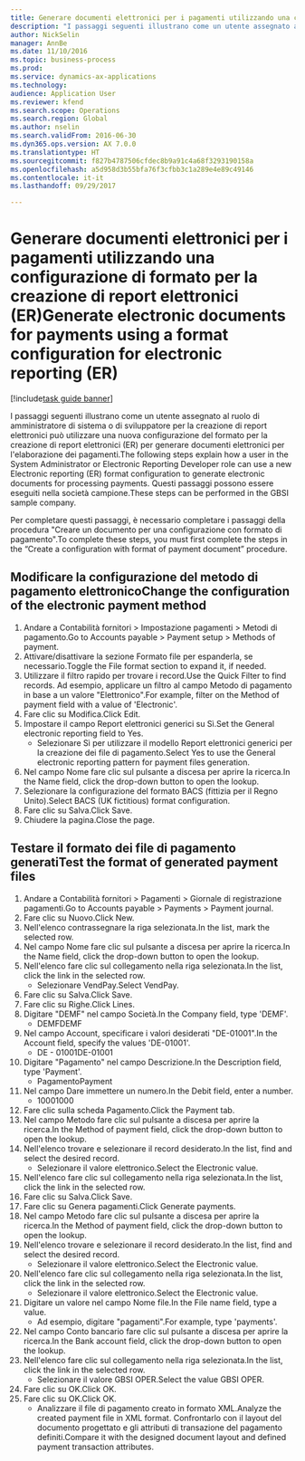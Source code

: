 ```yaml
--- 
title: Generare documenti elettronici per i pagamenti utilizzando una configurazione di formato per la creazione di report elettronici (ER)
description: "I passaggi seguenti illustrano come un utente assegnato al ruolo di amministratore di sistema o di sviluppatore per la creazione di report elettronici può utilizzare una nuova configurazione del formato per la creazione di report elettronici (ER) per generare documenti elettronici per l'elaborazione dei pagamenti."
author: NickSelin
manager: AnnBe
ms.date: 11/10/2016
ms.topic: business-process
ms.prod: 
ms.service: dynamics-ax-applications
ms.technology: 
audience: Application User
ms.reviewer: kfend
ms.search.scope: Operations
ms.search.region: Global
ms.author: nselin
ms.search.validFrom: 2016-06-30
ms.dyn365.ops.version: AX 7.0.0
ms.translationtype: HT
ms.sourcegitcommit: f827b4787506cfdec8b9a91c4a68f3293190158a
ms.openlocfilehash: a5d958d3b55bfa76f3cfbb3c1a289e4e89c49146
ms.contentlocale: it-it
ms.lasthandoff: 09/29/2017

---
```

# <a name="generate-electronic-documents-for-payments-using-a-format-configuration-for-electronic-reporting-er"></a><span data-ttu-id="b12bc-103">Generare documenti elettronici per i pagamenti utilizzando una configurazione di formato per la creazione di report elettronici (ER)</span><span class="sxs-lookup"><span data-stu-id="b12bc-103">Generate electronic documents for payments using a format configuration for electronic reporting (ER)</span></span>

[!include[task guide banner](../../includes/task-guide-banner.md)]

<span data-ttu-id="b12bc-104">I passaggi seguenti illustrano come un utente assegnato al ruolo di amministratore di sistema o di sviluppatore per la creazione di report elettronici può utilizzare una nuova configurazione del formato per la creazione di report elettronici (ER) per generare documenti elettronici per l'elaborazione dei pagamenti.</span><span class="sxs-lookup"><span data-stu-id="b12bc-104">The following steps explain how a user in the System Administrator or Electronic Reporting Developer role can use a new Electronic reporting (ER) format configuration to generate electronic documents for processing payments.</span></span> <span data-ttu-id="b12bc-105">Questi passaggi possono essere eseguiti nella società campione.</span><span class="sxs-lookup"><span data-stu-id="b12bc-105">These steps can be performed in the GBSI sample company.</span></span>

<span data-ttu-id="b12bc-106">Per completare questi passaggi, è necessario completare i passaggi della procedura "Creare un documento per una configurazione con formato di pagamento".</span><span class="sxs-lookup"><span data-stu-id="b12bc-106">To complete these steps, you must first complete the steps in the “Create a configuration with format of payment document” procedure.</span></span>


## <a name="change-the-configuration-of-the-electronic-payment-method"></a><span data-ttu-id="b12bc-107">Modificare la configurazione del metodo di pagamento elettronico</span><span class="sxs-lookup"><span data-stu-id="b12bc-107">Change the configuration of the electronic payment method</span></span>
1. <span data-ttu-id="b12bc-108">Andare a Contabilità fornitori > Impostazione pagamenti > Metodi di pagamento.</span><span class="sxs-lookup"><span data-stu-id="b12bc-108">Go to Accounts payable > Payment setup > Methods of payment.</span></span>
2. <span data-ttu-id="b12bc-109">Attivare/disattivare la sezione Formato file per espanderla, se necessario.</span><span class="sxs-lookup"><span data-stu-id="b12bc-109">Toggle the File format section to expand it, if needed.</span></span>
3. <span data-ttu-id="b12bc-110">Utilizzare il filtro rapido per trovare i record.</span><span class="sxs-lookup"><span data-stu-id="b12bc-110">Use the Quick Filter to find records.</span></span> <span data-ttu-id="b12bc-111">Ad esempio, applicare un filtro al campo Metodo di pagamento in base a un valore "Elettronico".</span><span class="sxs-lookup"><span data-stu-id="b12bc-111">For example, filter on the Method of payment field with a value of 'Electronic'.</span></span>
4. <span data-ttu-id="b12bc-112">Fare clic su Modifica.</span><span class="sxs-lookup"><span data-stu-id="b12bc-112">Click Edit.</span></span>
5. <span data-ttu-id="b12bc-113">Impostare il campo Report elettronici generici su Sì.</span><span class="sxs-lookup"><span data-stu-id="b12bc-113">Set the General electronic reporting field to Yes.</span></span>
    * <span data-ttu-id="b12bc-114">Selezionare Sì per utilizzare il modello Report elettronici generici per la creazione dei file di pagamento.</span><span class="sxs-lookup"><span data-stu-id="b12bc-114">Select Yes to use the General electronic reporting pattern for payment files generation.</span></span>  
6. <span data-ttu-id="b12bc-115">Nel campo Nome fare clic sul pulsante a discesa per aprire la ricerca.</span><span class="sxs-lookup"><span data-stu-id="b12bc-115">In the Name field, click the drop-down button to open the lookup.</span></span>
7. <span data-ttu-id="b12bc-116">Selezionare la configurazione del formato BACS (fittizia per il Regno Unito).</span><span class="sxs-lookup"><span data-stu-id="b12bc-116">Select BACS (UK fictitious) format configuration.</span></span>
8. <span data-ttu-id="b12bc-117">Fare clic su Salva.</span><span class="sxs-lookup"><span data-stu-id="b12bc-117">Click Save.</span></span>
9. <span data-ttu-id="b12bc-118">Chiudere la pagina.</span><span class="sxs-lookup"><span data-stu-id="b12bc-118">Close the page.</span></span>

## <a name="test-the-format-of-generated-payment-files"></a><span data-ttu-id="b12bc-119">Testare il formato dei file di pagamento generati</span><span class="sxs-lookup"><span data-stu-id="b12bc-119">Test the format of generated payment files</span></span>
1. <span data-ttu-id="b12bc-120">Andare a Contabilità fornitori > Pagamenti > Giornale di registrazione pagamenti.</span><span class="sxs-lookup"><span data-stu-id="b12bc-120">Go to Accounts payable > Payments > Payment journal.</span></span>
2. <span data-ttu-id="b12bc-121">Fare clic su Nuovo.</span><span class="sxs-lookup"><span data-stu-id="b12bc-121">Click New.</span></span>
3. <span data-ttu-id="b12bc-122">Nell'elenco contrassegnare la riga selezionata.</span><span class="sxs-lookup"><span data-stu-id="b12bc-122">In the list, mark the selected row.</span></span>
4. <span data-ttu-id="b12bc-123">Nel campo Nome fare clic sul pulsante a discesa per aprire la ricerca.</span><span class="sxs-lookup"><span data-stu-id="b12bc-123">In the Name field, click the drop-down button to open the lookup.</span></span>
5. <span data-ttu-id="b12bc-124">Nell'elenco fare clic sul collegamento nella riga selezionata.</span><span class="sxs-lookup"><span data-stu-id="b12bc-124">In the list, click the link in the selected row.</span></span>
    * <span data-ttu-id="b12bc-125">Selezionare VendPay.</span><span class="sxs-lookup"><span data-stu-id="b12bc-125">Select VendPay.</span></span>  
6. <span data-ttu-id="b12bc-126">Fare clic su Salva.</span><span class="sxs-lookup"><span data-stu-id="b12bc-126">Click Save.</span></span>
7. <span data-ttu-id="b12bc-127">Fare clic su Righe.</span><span class="sxs-lookup"><span data-stu-id="b12bc-127">Click Lines.</span></span>
8. <span data-ttu-id="b12bc-128">Digitare "DEMF" nel campo Società.</span><span class="sxs-lookup"><span data-stu-id="b12bc-128">In the Company field, type 'DEMF'.</span></span>
    * <span data-ttu-id="b12bc-129">DEMF</span><span class="sxs-lookup"><span data-stu-id="b12bc-129">DEMF</span></span>  
9. <span data-ttu-id="b12bc-130">Nel campo Account, specificare i valori desiderati "DE-01001".</span><span class="sxs-lookup"><span data-stu-id="b12bc-130">In the Account field, specify the values 'DE-01001'.</span></span>
    * <span data-ttu-id="b12bc-131">DE - 01001</span><span class="sxs-lookup"><span data-stu-id="b12bc-131">DE-01001</span></span>  
10. <span data-ttu-id="b12bc-132">Digitare "Pagamento" nel campo Descrizione.</span><span class="sxs-lookup"><span data-stu-id="b12bc-132">In the Description field, type 'Payment'.</span></span>
    * <span data-ttu-id="b12bc-133">Pagamento</span><span class="sxs-lookup"><span data-stu-id="b12bc-133">Payment</span></span>  
11. <span data-ttu-id="b12bc-134">Nel campo Dare immettere un numero.</span><span class="sxs-lookup"><span data-stu-id="b12bc-134">In the Debit field, enter a number.</span></span>
    * <span data-ttu-id="b12bc-135">1000</span><span class="sxs-lookup"><span data-stu-id="b12bc-135">1000</span></span>  
12. <span data-ttu-id="b12bc-136">Fare clic sulla scheda Pagamento.</span><span class="sxs-lookup"><span data-stu-id="b12bc-136">Click the Payment tab.</span></span>
13. <span data-ttu-id="b12bc-137">Nel campo Metodo fare clic sul pulsante a discesa per aprire la ricerca.</span><span class="sxs-lookup"><span data-stu-id="b12bc-137">In the Method of payment field, click the drop-down button to open the lookup.</span></span>
14. <span data-ttu-id="b12bc-138">Nell'elenco trovare e selezionare il record desiderato.</span><span class="sxs-lookup"><span data-stu-id="b12bc-138">In the list, find and select the desired record.</span></span>
    * <span data-ttu-id="b12bc-139">Selezionare il valore elettronico.</span><span class="sxs-lookup"><span data-stu-id="b12bc-139">Select the Electronic value.</span></span>  
15. <span data-ttu-id="b12bc-140">Nell'elenco fare clic sul collegamento nella riga selezionata.</span><span class="sxs-lookup"><span data-stu-id="b12bc-140">In the list, click the link in the selected row.</span></span>
16. <span data-ttu-id="b12bc-141">Fare clic su Salva.</span><span class="sxs-lookup"><span data-stu-id="b12bc-141">Click Save.</span></span>
17. <span data-ttu-id="b12bc-142">Fare clic su Genera pagamenti.</span><span class="sxs-lookup"><span data-stu-id="b12bc-142">Click Generate payments.</span></span>
18. <span data-ttu-id="b12bc-143">Nel campo Metodo fare clic sul pulsante a discesa per aprire la ricerca.</span><span class="sxs-lookup"><span data-stu-id="b12bc-143">In the Method of payment field, click the drop-down button to open the lookup.</span></span>
19. <span data-ttu-id="b12bc-144">Nell'elenco trovare e selezionare il record desiderato.</span><span class="sxs-lookup"><span data-stu-id="b12bc-144">In the list, find and select the desired record.</span></span>
    * <span data-ttu-id="b12bc-145">Selezionare il valore elettronico.</span><span class="sxs-lookup"><span data-stu-id="b12bc-145">Select the Electronic value.</span></span>  
20. <span data-ttu-id="b12bc-146">Nell'elenco fare clic sul collegamento nella riga selezionata.</span><span class="sxs-lookup"><span data-stu-id="b12bc-146">In the list, click the link in the selected row.</span></span>
    * <span data-ttu-id="b12bc-147">Selezionare il valore elettronico.</span><span class="sxs-lookup"><span data-stu-id="b12bc-147">Select the Electronic value.</span></span>  
21. <span data-ttu-id="b12bc-148">Digitare un valore nel campo Nome file.</span><span class="sxs-lookup"><span data-stu-id="b12bc-148">In the File name field, type a value.</span></span>
    * <span data-ttu-id="b12bc-149">Ad esempio, digitare "pagamenti".</span><span class="sxs-lookup"><span data-stu-id="b12bc-149">For example, type 'payments'.</span></span>  
22. <span data-ttu-id="b12bc-150">Nel campo Conto bancario fare clic sul pulsante a discesa per aprire la ricerca.</span><span class="sxs-lookup"><span data-stu-id="b12bc-150">In the Bank account field, click the drop-down button to open the lookup.</span></span>
23. <span data-ttu-id="b12bc-151">Nell'elenco fare clic sul collegamento nella riga selezionata.</span><span class="sxs-lookup"><span data-stu-id="b12bc-151">In the list, click the link in the selected row.</span></span>
    * <span data-ttu-id="b12bc-152">Selezionare il valore GBSI OPER.</span><span class="sxs-lookup"><span data-stu-id="b12bc-152">Select the value GBSI OPER.</span></span>  
24. <span data-ttu-id="b12bc-153">Fare clic su OK.</span><span class="sxs-lookup"><span data-stu-id="b12bc-153">Click OK.</span></span>
25. <span data-ttu-id="b12bc-154">Fare clic su OK.</span><span class="sxs-lookup"><span data-stu-id="b12bc-154">Click OK.</span></span>
    * <span data-ttu-id="b12bc-155">Analizzare il file di pagamento creato in formato XML.</span><span class="sxs-lookup"><span data-stu-id="b12bc-155">Analyze the created payment file in XML format.</span></span> <span data-ttu-id="b12bc-156">Confrontarlo con il layout del documento progettato e gli attributi di transazione del pagamento definiti.</span><span class="sxs-lookup"><span data-stu-id="b12bc-156">Compare it with the designed document layout and defined payment transaction attributes.</span></span>  


